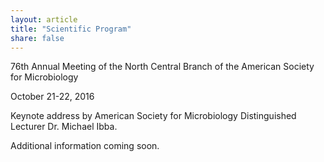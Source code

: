 ```yaml
---
layout: article
title: "Scientific Program"
share: false
---
```


76th Annual Meeting of the North Central Branch of the American Society for Microbiology

October 21-22, 2016

Keynote address by American Society for Microbiology Distinguished Lecturer Dr. Michael Ibba.

Additional information coming soon.






